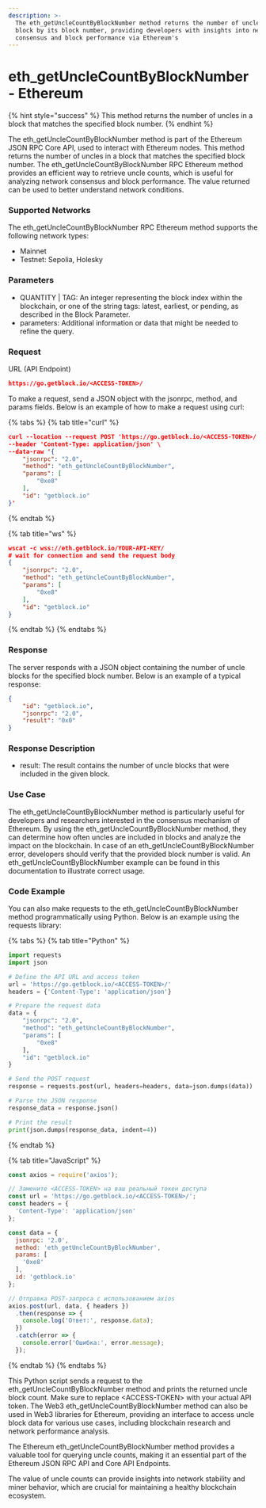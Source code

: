 ```yaml
---
description: >-
  The eth_getUncleCountByBlockNumber method returns the number of uncles in a
  block by its block number, providing developers with insights into network
  consensus and block performance via Ethereum's
---
```


# eth\_getUncleCountByBlockNumber - Ethereum

{% hint style="success" %}
This method returns the number of uncles in a block that matches the specified block number.
{% endhint %}

The eth\_getUncleCountByBlockNumber method is part of the Ethereum JSON RPC Core API, used to interact with Ethereum nodes. This method returns the number of uncles in a block that matches the specified block number. The eth\_getUncleCountByBlockNumber RPC Ethereum method provides an efficient way to retrieve uncle counts, which is useful for analyzing network consensus and block performance. The value returned can be used to better understand network conditions.

### Supported Networks

The eth\_getUncleCountByBlockNumber RPC Ethereum method supports the following network types:

* Mainnet
* Testnet: Sepolia, Holesky

### Parameters

* QUANTITY | TAG: An integer representing the block index within the blockchain, or one of the string tags: latest, earliest, or pending, as described in the Block Parameter.
* parameters: Additional information or data that might be needed to refine the query.

### Request&#x20;

URL (API Endpoint)

```json
https://go.getblock.io/<ACCESS-TOKEN>/
```

To make a request, send a JSON object with the jsonrpc, method, and params fields. Below is an example of how to make a request using curl:

{% tabs %}
{% tab title="curl" %}
```json
curl --location --request POST 'https://go.getblock.io/<ACCESS-TOKEN>/' \
--header 'Content-Type: application/json' \
--data-raw '{
    "jsonrpc": "2.0",
    "method": "eth_getUncleCountByBlockNumber",
    "params": [
        "0xe8"
    ],
    "id": "getblock.io"
}'

```
{% endtab %}

{% tab title="ws" %}
```json
wscat -c wss://eth.getblock.io/YOUR-API-KEY/ 
# wait for connection and send the request body 
{
    "jsonrpc": "2.0",
    "method": "eth_getUncleCountByBlockNumber",
    "params": [
        "0xe8"
    ],
    "id": "getblock.io"
}
```
{% endtab %}
{% endtabs %}

### Response&#x20;

The server responds with a JSON object containing the number of uncle blocks for the specified block number. Below is an example of a typical response:

```json
{
    "id": "getblock.io",
    "jsonrpc": "2.0",
    "result": "0x0"
}
```

### Response Description

* result: The result contains the number of uncle blocks that were included in the given block.

### Use Case

The eth\_getUncleCountByBlockNumber method is particularly useful for developers and researchers interested in the consensus mechanism of Ethereum. By using the eth\_getUncleCountByBlockNumber method, they can determine how often uncles are included in blocks and analyze the impact on the blockchain. In case of an eth\_getUncleCountByBlockNumber error, developers should verify that the provided block number is valid. An eth\_getUncleCountByBlockNumber example can be found in this documentation to illustrate correct usage.

### Code Example

You can also make requests to the eth\_getUncleCountByBlockNumber method programmatically using Python. Below is an example using the requests library:

{% tabs %}
{% tab title="Python" %}
```python
import requests
import json

# Define the API URL and access token
url = 'https://go.getblock.io/<ACCESS-TOKEN>/'
headers = {'Content-Type': 'application/json'}

# Prepare the request data
data = {
    "jsonrpc": "2.0",
    "method": "eth_getUncleCountByBlockNumber",
    "params": [
        "0xe8"
    ],
    "id": "getblock.io"
}

# Send the POST request
response = requests.post(url, headers=headers, data=json.dumps(data))

# Parse the JSON response
response_data = response.json()

# Print the result
print(json.dumps(response_data, indent=4))
```
{% endtab %}

{% tab title="JavaScript" %}
```javascript
const axios = require('axios');

// Замените <ACCESS-TOKEN> на ваш реальный токен доступа
const url = 'https://go.getblock.io/<ACCESS-TOKEN>/';
const headers = {
  'Content-Type': 'application/json'
};

const data = {
  jsonrpc: '2.0',
  method: 'eth_getUncleCountByBlockNumber',
  params: [
    '0xe8'
  ],
  id: 'getblock.io'
};

// Отправка POST-запроса с использованием axios
axios.post(url, data, { headers })
  .then(response => {
    console.log('Ответ:', response.data);
  })
  .catch(error => {
    console.error('Ошибка:', error.message);
  });
```
{% endtab %}
{% endtabs %}

This Python script sends a request to the eth\_getUncleCountByBlockNumber method and prints the returned uncle block count. Make sure to replace \<ACCESS-TOKEN> with your actual API token. The Web3 eth\_getUncleCountByBlockNumber method can also be used in Web3 libraries for Ethereum, providing an interface to access uncle block data for various use cases, including blockchain research and network performance analysis.

The Ethereum eth\_getUncleCountByBlockNumber method provides a valuable tool for querying uncle counts, making it an essential part of the Ethereum JSON RPC API and Core API Endpoints.

The value of uncle counts can provide insights into network stability and miner behavior, which are crucial for maintaining a healthy blockchain ecosystem.
